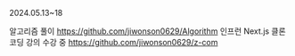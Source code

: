 2024.05.13~18

알고리즘 풀이
https://github.com/jiwonson0629/Algorithm
인프런 Next.js 클론코딩 강의 수강 중 
https://github.com/jiwonson0629/z-com
